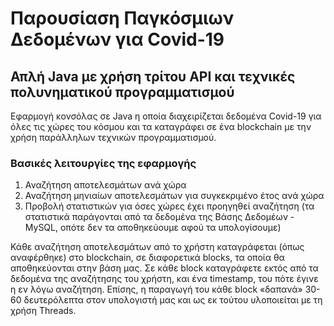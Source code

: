 # Παρουσίαση Παγκόσμιων Δεδομένων για Covid-19

## Απλή Java με χρήση τρίτου API και τεχνικές πολυνηματικού προγραμματισμού

Εφαρμογή κονσόλας σε Java η οποία διαχειρίζεται δεδομένα Covid-19 για όλες τις χώρες του κόσμου και τα καταγράφει 
σε ένα blockchain με την χρήση παράλληλων τεχνικών προγραμματισμού.

### Βασικές λειτουργίες της εφαρμογής
1. Αναζήτηση αποτελεσμάτων ανά χώρα
2. Αναζήτηση μηνιαίων αποτελεσμάτων για συγκεκριμένο έτος ανά χώρα
3. Προβολή στατιστικών για όσες χώρες έχει προηγηθεί αναζήτηση (τα στατιστικά
παράγονται από τα δεδομένα της Βάσης Δεδομέων - MySQL, οπότε δεν τα αποθηκεύουμε αφού τα
υπολογίσουμε)

Κάθε αναζήτηση αποτελεσμάτων από το χρήστη καταγράφεται (όπως αναφέρθηκε) στο blockchain, σε
διαφορετικά blocks, τα οποία θα αποθηκεύονται στην βάση μας. 
Σε κάθε block καταγράφετε εκτός από τα δεδομένα της αναζήτησης του χρήστη, και ένα
timestamp, του πότε έγινε η εν λόγω αναζήτηση. Επίσης, η παραγωγή του κάθε block
«δαπανά» 30-60 δευτερόλεπτα στον υπολογιστή μας και ως εκ τούτου υλοποιείται με τη χρήση Threads.
